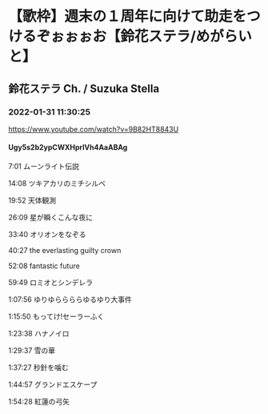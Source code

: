# 【歌枠】週末の１周年に向けて助走をつけるぞぉぉぉお【鈴花ステラ/めがらいと】
## 鈴花ステラ Ch. / Suzuka Stella
### 2022-01-31 11:30:25
https://www.youtube.com/watch?v=9B82HT8843U
#### Ugy5s2b2ypCWXHprlVh4AaABAg
7:01 ムーンライト伝説

14:08 ツキアカリのミチシルベ

19:52 天体観測

26:09 星が瞬くこんな夜に

33:40 オリオンをなぞる

40:27 the everlasting guilty crown

52:08 fantastic future

59:49 ロミオとシンデレラ

1:07:56 ゆりゆららららゆるゆり大事件

1:15:50 もってけ!セーラーふく

1:23:38 ハナノイロ

1:29:37 雪の華

1:37:27 秒針を噛む

1:44:57 グランドエスケープ

1:54:28 紅蓮の弓矢

